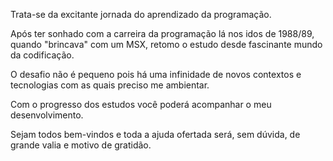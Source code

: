 Trata-se da excitante jornada do aprendizado da programação.

Após ter sonhado com a carreira da programação lá nos idos de 1988/89, quando "brincava" com um MSX, retomo o estudo desde fascinante mundo da codificação.

O desafio não é pequeno pois há uma infinidade de novos contextos e tecnologias com as quais preciso me ambientar.

Com o progresso dos estudos você poderá acompanhar o meu desenvolvimento.

Sejam todos bem-vindos e toda a ajuda ofertada será, sem dúvida, de grande valia e motivo de gratidão.